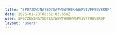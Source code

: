 ```yaml
---
title: "SP07ZDWJNA7SD7SA7W5WTH9RHW6PV1VFF9GV8RQF"
date: 2025-01-23T08:51:03.658Z
user: SP07ZDWJNA7SD7SA7W5WTH9RHW6PV1VFF9GV8RQF
layout: "users"
---
```

    